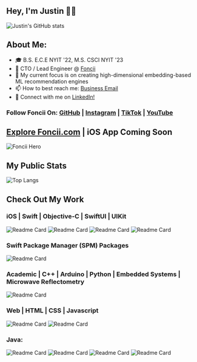 ## Hey, I'm Justin 👋🏿

![Justin's GitHub stats](https://github-readme-stats.vercel.app/api?username=jcook03266&bg_color=30,e96443,904e95&title_color=fff&text_color=fff)

## About Me:
- 🎓 B.S. E.C.E NYIT '22, M.S. CSCI NYIT '23
- 🍜 CTO / Lead Engineer @ [Foncii](https://www.foncii.com/)
- 🌱 My current focus is on creating high-dimensional embedding-based ML recommendation engines
- 📫 How to best reach me: [Business Email](mailto:jcook03266@gmail.com)
- 🔗 Connect with me on [LinkedIn!](https://www.linkedin.com/in/justin-cook-53a904140/)

### Follow Foncii On: [GitHub](https://github.com/foncii-org) | [Instagram](https://www.instagram.com/feelfoncii/) | [TikTok](https://www.tiktok.com/@feelfoncii) | [YouTube](https://www.youtube.com/channel/UCub_UeB9LxYnB0-ossaDyhw)

## [Explore Foncii.com](https://foncii.com/) | iOS App Coming Soon
![Foncii Hero](https://github.com/jcook03266/jcook03266/assets/63657230/3dfb2f23-d8a9-4b5c-b85a-4b75bd3ff0af)

## My Public Stats
![Top Langs](https://github-readme-stats.vercel.app/api/top-langs/?username=jcook03266&hide_progress=false)

## Check Out My Work
### iOS | Swift | Objective-C | SwiftUI | UIKit
![Readme Card](https://github-readme-stats.vercel.app/api/pin/?username=jcook03266&repo=Sauron-iOS)
![Readme Card](https://github-readme-stats.vercel.app/api/pin/?username=jcook03266&repo=Inspec-iOS)
![Readme Card](https://github-readme-stats.vercel.app/api/pin/?username=jcook03266&repo=Basin)
![Readme Card](https://github-readme-stats.vercel.app/api/pin/?username=jcook03266&repo=Pokedex)

### Swift Package Manager (SPM) Packages
![Readme Card](https://github-readme-stats.vercel.app/api/pin/?username=jcook03266&repo=Sheathed-TextField-SwiftUI)

### Academic | C++ | Arduino | Python | Embedded Systems | Microwave Reflectometry
![Readme Card](https://github-readme-stats.vercel.app/api/pin/?username=jcook03266&repo=Composite-Pipeline-Microwave-Scanner-Firmware)

### Web | HTML | CSS | Javascript
![Readme Card](https://github-readme-stats.vercel.app/api/pin/?username=jcook03266&repo=Old-Websites)
![Readme Card](https://github-readme-stats.vercel.app/api/pin/?username=jcook03266&repo=JS-JQuery-Famous-Movie-Quote-Random-Gen)

### Java:
![Readme Card](https://github-readme-stats.vercel.app/api/pin/?username=jcook03266&repo=Flappy-Bird-Java-Edition)
![Readme Card](https://github-readme-stats.vercel.app/api/pin/?username=jcook03266&repo=Old-Java-Code)
![Readme Card](https://github-readme-stats.vercel.app/api/pin/?username=jcook03266&repo=Rock-Paper-Scissors-Java-GUI-Program-)
![Readme Card](https://github-readme-stats.vercel.app/api/pin/?username=jcook03266&repo=Round-Robin-CPU-Scheduler-In-Java)
